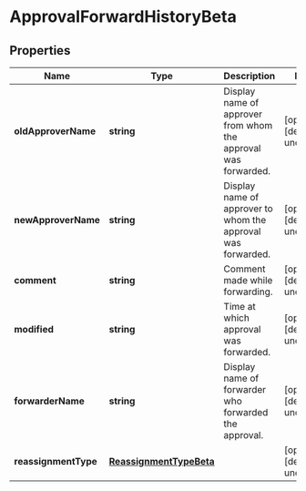 # ApprovalForwardHistoryBeta

## Properties

Name | Type | Description | Notes
------------ | ------------- | ------------- | -------------
**oldApproverName** | **string** | Display name of approver from whom the approval was forwarded. | [optional] [default to undefined]
**newApproverName** | **string** | Display name of approver to whom the approval was forwarded. | [optional] [default to undefined]
**comment** | **string** | Comment made while forwarding. | [optional] [default to undefined]
**modified** | **string** | Time at which approval was forwarded. | [optional] [default to undefined]
**forwarderName** | **string** | Display name of forwarder who forwarded the approval. | [optional] [default to undefined]
**reassignmentType** | [**ReassignmentTypeBeta**](ReassignmentTypeBeta.md) |  | [optional] [default to undefined]


